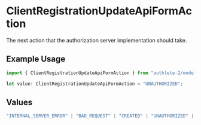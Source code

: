 # ClientRegistrationUpdateApiFormAction

The next action that the authorization server implementation should take.


## Example Usage

```typescript
import { ClientRegistrationUpdateApiFormAction } from "authlete-2/models/operations";

let value: ClientRegistrationUpdateApiFormAction = "UNAUTHORIZED";
```

## Values

```typescript
"INTERNAL_SERVER_ERROR" | "BAD_REQUEST" | "CREATED" | "UNAUTHORIZED" | "FORBIDDEN" | "JSON" | "JWT" | "OK"
```